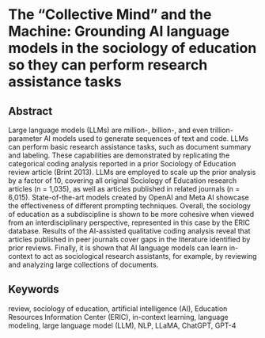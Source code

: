 # The “Collective Mind” and the Machine: Grounding AI language models in the sociology of education so they can perform research assistance tasks

## Abstract

Large language models (LLMs) are million-, billion-, and even trillion-parameter AI models used to generate sequences of text and code. LLMs can perform basic research assistance tasks, such as document summary and labeling. These capabilities are demonstrated by replicating the categorical coding analysis reported in a prior Sociology of Education review article (Brint 2013). LLMs are employed to scale up the prior analysis by a factor of 10, covering all original Sociology of Education research articles (n = 1,035), as well as articles published in related journals (n = 6,015). State-of-the-art models created by OpenAI and Meta AI showcase the effectiveness of different prompting techniques. Overall, the sociology of education as a subdiscipline is shown to be more cohesive when viewed from an interdisciplinary perspective, represented in this case by the ERIC database. Results of the AI-assisted qualitative coding analysis reveal that articles published in peer journals cover gaps in the literature identified by prior reviews. Finally, it is shown that AI language models can learn in-context to act as sociological research assistants, for example, by reviewing and analyzing large collections of documents.

## Keywords
review, sociology of education, artificial intelligence (AI), Education Resources Information Center (ERIC), in-context learning, language modeling, large language model (LLM), NLP, LLaMA, ChatGPT, GPT-4

